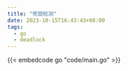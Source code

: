 ```yaml
---
title: "死锁检测"
date: 2023-10-15T16:43:43+08:00
tags:
  - go
  - deadlock
---
```


{{< embedcode go "code/main.go" >}}
